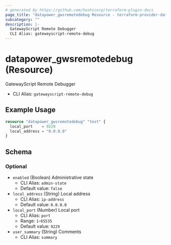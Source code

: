 ```yaml
---
# generated by https://github.com/hashicorp/terraform-plugin-docs
page_title: "datapower_gwsremotedebug Resource - terraform-provider-datapower"
subcategory: ""
description: |-
  GatewayScript Remote Debugger
  CLI Alias: gatewayscript-remote-debug
---
```


# datapower_gwsremotedebug (Resource)

GatewayScript Remote Debugger
  - CLI Alias: `gatewayscript-remote-debug`

## Example Usage

```terraform
resource "datapower_gwsremotedebug" "test" {
  local_port    = 9229
  local_address = "0.0.0.0"
}
```

<!-- schema generated by tfplugindocs -->
## Schema

### Optional

- `enabled` (Boolean) Administrative state
  - CLI Alias: `admin-state`
  - Default value: `false`
- `local_address` (String) Local address
  - CLI Alias: `ip-address`
  - Default value: `0.0.0.0`
- `local_port` (Number) Local port
  - CLI Alias: `port`
  - Range: `1`-`65535`
  - Default value: `9229`
- `user_summary` (String) Comments
  - CLI Alias: `summary`
